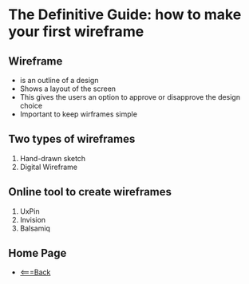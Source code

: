 # The Definitive Guide: how to make your first wireframe

## Wireframe

* is an outline of a design
* Shows a layout of the screen
* This gives the users an option to approve or disapprove the design choice
* Important to keep wirframes simple

## Two types of wireframes

1. Hand-drawn sketch
2. Digital Wireframe

## Online tool to create wireframes

1. UxPin
2. Invision
3. Balsamiq 

## Home Page
- [<===Back](https://denekm.github.io/reading-notes/)
